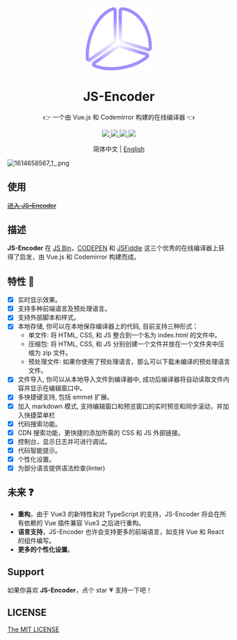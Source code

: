<div align=center>
  <img width="150" src="./src/assets/images/logo.svg"/>
</div>

<h1 align="center">JS-Encoder</h1>

<p align="center">👉 一个由 Vue.js 和 Codemirror 构建的在线编译器 👈</p>

<div align=center>
  <a href="https://travis-ci.org/Longgererer/JS-Encoder">
    <img src="https://img.shields.io/travis/Longgererer/JS-Encoder.svg?style=flat-square"/>
  </a>
  <a href="https://github.styleci.io/repos/190842308">
    <img src="https://img.shields.io/badge/StyleCI-passed-green.svg?style=flat-square"/>
  </a>
  <a href="https://github.com/prettier/prettier">
    <img src="https://img.shields.io/badge/code_style-prettier-ff69b4.svg?style=flat-square"/>
  </a>
  <a href="https://github.com/Longgererer/JS-Encoder/blob/master/LICENSE">
    <img src="https://img.shields.io/badge/LICENSE-MIT-blue.svg?style=flat-square"/>
  </a>
</div>

<p align="center">简体中文 | <a href="https://github.com/Longgererer/JS-Encoder/blob/master/READMECN.md">English</a></p>

![1614658567_1_.png](https://i.loli.net/2021/03/02/7U91gDpSOnqkTW3.png)

## 使用

~~[进入 JS-Encoder](https://www.lliiooiill.cn/JSEncoderEnhance)~~

## 描述

**JS-Encoder** 在 [JS Bin](https://jsbin.com/)，[CODEPEN](https://codepen.io/) 和 [JSFiddle](https://jsfiddle.net/) 这三个优秀的在线编译器上获得了启发，由 Vue.js 和 Codemirror 构建而成。

## 特性 🌟

- [x] 实时显示效果。
- [x] 支持多种前端语言及预处理语言。
- [x] 支持外部脚本和样式。
- [x] 本地存储, 你可以在本地保存编译器上的代码, 目前支持三种形式：
  - 单文件: 将 HTML, CSS, 和 JS 整合到一个名为 index.html 的文件中。
  - 压缩包: 将 HTML, CSS, 和 JS 分别创建一个文件并放在一个文件夹中压缩为 zip 文件。
  - 预处理文件: 如果你使用了预处理语言，那么可以下载未编译的预处理语言文件。
- [x] 文件导入, 你可以从本地导入文件到编译器中, 成功后编译器将自动读取文件内容并显示在编辑窗口中。
- [x] 多快捷键支持, 包括 emmet 扩展。
- [x] 加入 markdown 模式, 支持编辑窗口和预览窗口的实时预览和同步滚动，并加入快捷菜单栏
- [x] 代码搜索功能。
- [x] CDN 搜索功能，更快捷的添加所需的 CSS 和 JS 外部链接。
- [x] 控制台，显示日志并可进行调试。
- [x] 代码智能提示。
- [x] 个性化设置。
- [x] 为部分语言提供语法检查(linter)

## 未来 ❓

- **重构**，由于 Vue3 的新特性和对 TypeScript 的支持，JS-Encoder 将会在所有依赖的 Vue 插件兼容 Vue3 之后进行重构。
- **语言支持**，JS-Encoder 也许会支持更多的前端语言，如支持 Vue 和 React 的组件编写。
- **更多的个性化设置**。

## Support

如果你喜欢 **JS-Encoder**，点个 star 💗 支持一下吧！

## LICENSE

[The MIT LICENSE](https://github.com/Longgererer/JS-Encoder/blob/master/LICENSE)
